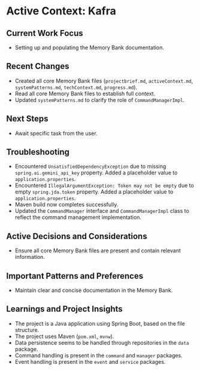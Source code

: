 # Active Context: Kafra

## Current Work Focus

- Setting up and populating the Memory Bank documentation.

## Recent Changes

- Created all core Memory Bank files (`projectbrief.md`, `activeContext.md`, `systemPatterns.md`, `techContext.md`, `progress.md`).
- Read all core Memory Bank files to establish full context.
- Updated `systemPatterns.md` to clarify the role of `CommandManagerImpl`.

## Next Steps

- Await specific task from the user.

## Troubleshooting

- Encountered `UnsatisfiedDependencyException` due to missing `spring.ai.gemini_api_key` property. Added a placeholder value to `application.properties`.
- Encountered `IllegalArgumentException: Token may not be empty` due to empty `spring.jda.token` property. Added a placeholder value to `application.properties`.
- Maven build now completes successfully.
- Updated the `CommandManager` interface and `CommandManagerImpl` class to reflect the command management implementation.

## Active Decisions and Considerations

- Ensure all core Memory Bank files are present and contain relevant information.

## Important Patterns and Preferences

- Maintain clear and concise documentation in the Memory Bank.

## Learnings and Project Insights

- The project is a Java application using Spring Boot, based on the file structure.
- The project uses Maven (`pom.xml`, `mvnw`).
- Data persistence seems to be handled through repositories in the `data` package.
- Command handling is present in the `command` and `manager` packages.
- Event handling is present in the `event` and `service` packages.

